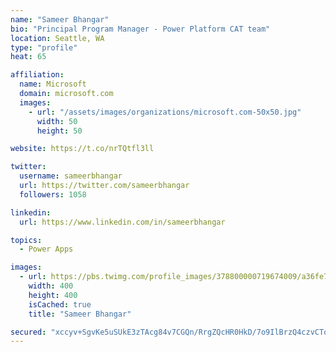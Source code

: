 ```yaml
---
name: "Sameer Bhangar"
bio: "Principal Program Manager - Power Platform CAT team"
location: Seattle, WA
type: "profile"
heat: 65

affiliation:
  name: Microsoft
  domain: microsoft.com
  images:
    - url: "/assets/images/organizations/microsoft.com-50x50.jpg"
      width: 50
      height: 50

website: https://t.co/nrTQtfl3ll

twitter:
  username: sameerbhangar
  url: https://twitter.com/sameerbhangar
  followers: 1058

linkedin:
  url: https://www.linkedin.com/in/sameerbhangar

topics:
  - Power Apps

images:
  - url: https://pbs.twimg.com/profile_images/378800000719674009/a36fe7ddfab1778b76e5793772e43798_400x400.jpeg
    width: 400
    height: 400
    isCached: true
    title: "Sameer Bhangar"

secured: "xccyv+SgvKe5uSUkE3zTAcg84v7CGQn/RrgZQcHR0HkD/7o9IlBrzQ4czvCTqCKrtj23Mk45k7WcuhRnS/cASDJeDLTpyreDg53QrUQ4+TFzxni6P1DvkJeRz0gBsI+Ssic0ZyEHxWUCJDBQcYwLQWD+4WNRn5EWmldrTHXcUvWGN76IoiMdH6JDuAb+91je6IhM44TQd1d/U+S2Hbo6a8u1RZx7JALjJHdnSXMqkFX0F1bqnJ1BdBWMt3voCvgr/c5HOqflbTcpCxvwtJW7bvIh2PMD9kNX7Iub94JfZ5EZnxElBLg7FgnvFdqrtFy+53Jwy3lXowQzUli41nEMKx/iypfrb5HOcXPK096xuyeSRspK6hWBe5zqiT+je0ZmBXoHUFw2APnoalrDrZncE0+8b7geZXBfTu7FgH6n6AM=;EUkW0SmPIXVSAb2ORs3SDQ=="
---
```


